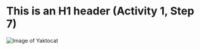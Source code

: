 # This is an H1 header (Activity 1, Step 7)

![Image of Yaktocat](https://octodex.github.com/images/yaktocat.png)

